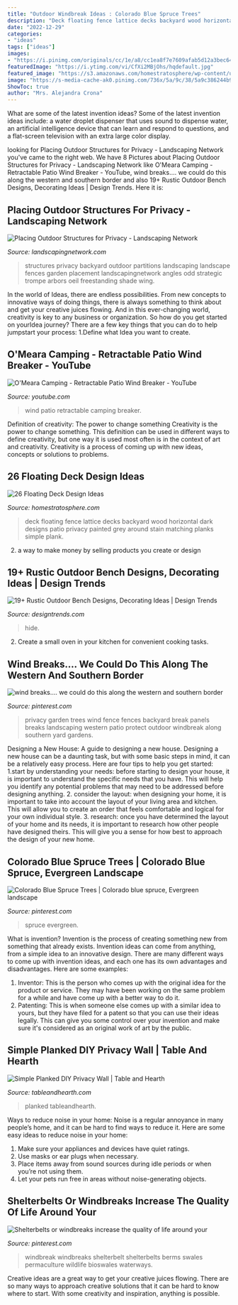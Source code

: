 ```yaml
---
title: "Outdoor Windbreak Ideas : Colorado Blue Spruce Trees"
description: "Deck floating fence lattice decks backyard wood horizontal dark designs patio privacy painted grey around stain matching planks simple plank"
date: "2022-12-29"
categories:
- "ideas"
tags: ["ideas"]
images:
- "https://i.pinimg.com/originals/cc/1e/a8/cc1ea8f7e7609afab5d12a3bec64f4f4.png"
featuredImage: "https://i.ytimg.com/vi/CfXi2MBjOhs/hqdefault.jpg"
featured_image: "https://s3.amazonaws.com/homestratosphere/wp-content/uploads/2016/04/27185018/7-Floating-Deck-Ideas-870x580.jpg"
image: "https://s-media-cache-ak0.pinimg.com/736x/5a/9c/38/5a9c386244b9a0022b27c0e9655e0cfc.jpg"
ShowToc: true
author: "Mrs. Alejandra Crona"
---
```



What are some of the latest invention ideas?
Some of the latest invention ideas include: a water droplet dispenser that uses sound to dispense water, an artificial intelligence device that can learn and respond to questions, and a flat-screen television with an extra large color display.

	

		
looking for Placing Outdoor Structures for Privacy - Landscaping Network you've came to the right web. We have 8 Pictures about Placing Outdoor Structures for Privacy - Landscaping Network like O&#039;Meara Camping - Retractable Patio Wind Breaker - YouTube, wind breaks.... we could do this along the western and southern border and also 19+ Rustic Outdoor Bench Designs, Decorating Ideas | Design Trends. Here it is:
		
    
## Placing Outdoor Structures For Privacy - Landscaping Network

<img loading=lazy src="https://images.landscapingnetwork.com/pictures/images/900x705Max/outdoor-kitchen_7/maureen-gilmer_1076.jpg" onerror="this.onerror=null;this.src='https://tse3.mm.bing.net/th?id=OIP.nUzHssGcrc11OASXXdj8lAHaFj&amp;pid=15.1';" alt="Placing Outdoor Structures for Privacy - Landscaping Network">

_Source: landscapingnetwork.com_

>structures privacy backyard outdoor partitions landscaping landscape fences garden placement landscapingnetwork angles odd strategic trompe arbors oeil freestanding shade wing. 

	

In the world of Ideas, there are endless possibilities. From new concepts to innovative ways of doing things, there is always something to think about and get your creative juices flowing. And in this ever-changing world, creativity is key to any business or organization. So how do you get started on yourIdea journey? There are a few key things that you can do to help jumpstart your process: 1.Define what Idea you want to create.

    
## O&#039;Meara Camping - Retractable Patio Wind Breaker - YouTube

<img loading=lazy src="https://i.ytimg.com/vi/CfXi2MBjOhs/hqdefault.jpg" onerror="this.onerror=null;this.src='https://tse4.mm.bing.net/th?id=OIP.cEpWPCJobCGuPAPhWFWMkwHaFj&amp;pid=15.1';" alt="O&#039;Meara Camping - Retractable Patio Wind Breaker - YouTube">

_Source: youtube.com_

>wind patio retractable camping breaker. 

	

Definition of creativity: The power to change something
Creativity is the power to change something. This definition can be used in different ways to define creativity, but one way it is used most often is in the context of art and creativity. Creativity is a process of coming up with new ideas, concepts or solutions to problems.

    
## 26 Floating Deck Design Ideas

<img loading=lazy src="https://s3.amazonaws.com/homestratosphere/wp-content/uploads/2016/04/27185018/7-Floating-Deck-Ideas-870x580.jpg" onerror="this.onerror=null;this.src='https://tse1.mm.bing.net/th?id=OIP.rqFz8Zrl8Mtu75-VsMqmjwHaE8&amp;pid=15.1';" alt="26 Floating Deck Design Ideas">

_Source: homestratosphere.com_

>deck floating fence lattice decks backyard wood horizontal dark designs patio privacy painted grey around stain matching planks simple plank. 

	

2. a way to make money by selling products you create or design

    
## 19+ Rustic Outdoor Bench Designs, Decorating Ideas | Design Trends

<img loading=lazy src="https://images.designtrends.com/wp-content/uploads/2016/02/09054540/Rustic-outdoor-bench-design-in-Beach-style-landscape.jpg" onerror="this.onerror=null;this.src='https://tse3.mm.bing.net/th?id=OIP.alaChvLa4vNAxLxDAD4uYwHaJ4&amp;pid=15.1';" alt="19+ Rustic Outdoor Bench Designs, Decorating Ideas | Design Trends">

_Source: designtrends.com_

>hide. 

	

2. Create a small oven in your kitchen for convenient cooking tasks.

    
## Wind Breaks.... We Could Do This Along The Western And Southern Border

<img loading=lazy src="https://s-media-cache-ak0.pinimg.com/736x/5a/9c/38/5a9c386244b9a0022b27c0e9655e0cfc.jpg" onerror="this.onerror=null;this.src='https://tse1.mm.bing.net/th?id=OIP.ypzz99nXu82mYBzaw8Q5cQHaFj&amp;pid=15.1';" alt="wind breaks.... we could do this along the western and southern border">

_Source: pinterest.com_

>privacy garden trees wind fence fences backyard break panels breaks landscaping western patio protect outdoor windbreak along southern yard gardens. 

	

Designing a New House: A guide to designing a new house.
Designing a new house can be a daunting task, but with some basic steps in mind, it can be a relatively easy process. Here are four tips to help you get started: 1.start by understanding your needs: before starting to design your house, it is important to understand the specific needs that you have. This will help you identify any potential problems that may need to be addressed before designing anything. 2. consider the layout: when designing your home, it is important to take into account the layout of your living area and kitchen. This will allow you to create an order that feels comfortable and logical for your own individual style. 3. research: once you have determined the layout of your home and its needs, it is important to research how other people have designed theirs. This will give you a sense for how best to approach the design of your new home. 
    
## Colorado Blue Spruce Trees | Colorado Blue Spruce, Evergreen Landscape

<img loading=lazy src="https://i.pinimg.com/originals/cc/1e/a8/cc1ea8f7e7609afab5d12a3bec64f4f4.png" onerror="this.onerror=null;this.src='https://tse4.mm.bing.net/th?id=OIP.uslp5ofYnc934dWyddCAfgHaHa&amp;pid=15.1';" alt="Colorado Blue Spruce Trees | Colorado blue spruce, Evergreen landscape">

_Source: pinterest.com_

>spruce evergreen. 

	

What is invention?
Invention is the process of creating something new from something that already exists. Invention ideas can come from anything, from a simple idea to an innovative design. There are many different ways to come up with invention ideas, and each one has its own advantages and disadvantages. Here are some examples: 
1. Inventor: This is the person who comes up with the original idea for the product or service. They may have been working on the same problem for a while and have come up with a better way to do it. 
2. Patenting: This is when someone else comes up with a similar idea to yours, but they have filed for a patent so that you can use their ideas legally. This can give you some control over your invention and make sure it's considered as an original work of art by the public. 

    
## Simple Planked DIY Privacy Wall | Table And Hearth

<img loading=lazy src="https://tableandhearth.com/wp-content/uploads/2016/03/DIY-planked-privacy-wall-18.png" onerror="this.onerror=null;this.src='https://tse1.mm.bing.net/th?id=OIP.5080v1RuuBtRIGTCITAbCQHaK-&amp;pid=15.1';" alt="Simple Planked DIY Privacy Wall | Table and Hearth">

_Source: tableandhearth.com_

>planked tableandhearth. 

	

Ways to reduce noise in your home:
Noise is a regular annoyance in many people’s home, and it can be hard to find ways to reduce it. Here are some easy ideas to reduce noise in your home:
1. Make sure your appliances and devices have quiet ratings.
2. Use masks or ear plugs when necessary.
3. Place items away from sound sources during idle periods or when you’re not using them.
4. Let your pets run free in areas without noise-generating objects.

    
## Shelterbelts Or Windbreaks Increase The Quality Of Life Around Your

<img loading=lazy src="https://i.pinimg.com/736x/16/99/98/1699987447f160db307fc4aa4d6587ad.jpg" onerror="this.onerror=null;this.src='https://tse2.mm.bing.net/th?id=OIP.zMhHRpnNK89q-X6_jQ6bzwHaFA&amp;pid=15.1';" alt="Shelterbelts or windbreaks increase the quality of life around your">

_Source: pinterest.com_

>windbreak windbreaks shelterbelt shelterbelts berms swales permaculture wildlife bioswales waterways. 

	

Creative ideas are a great way to get your creative juices flowing. There are so many ways to approach creative solutions that it can be hard to know where to start. With some creativity and inspiration, anything is possible.

